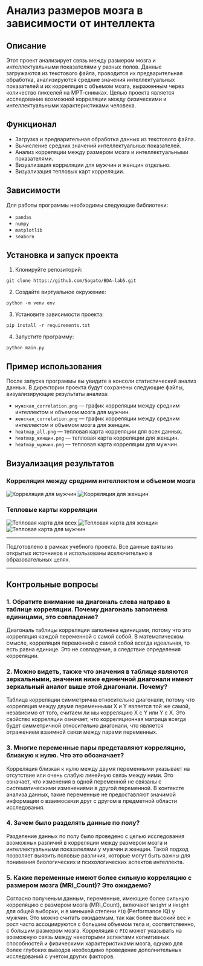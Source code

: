 # Анализ размеров мозга в зависимости от интеллекта

## Описание
Этот проект анализирует связь между размером мозга и интеллектуальными показателями у разных полов. Данные загружаются из текстового файла, проводится их предварительная обработка, анализируются средние значения интеллектуальных показателей и их корреляция с объемом мозга, выраженным через количество пикселей на МРТ-снимках. Целью проекта является исследование возможной корреляции между физическими и интеллектуальными характеристиками человека.

## Функционал
- Загрузка и предварительная обработка данных из текстового файла.
- Вычисление средних значений интеллектуальных показателей.
- Анализ корреляции между размером мозга и интеллектуальными показателями.
- Визуализация корреляции для мужчин и женщин отдельно.
- Визуализация тепловых карт корреляции.

## Зависимости
Для работы программы необходимы следующие библиотеки:
- `pandas`
- `numpy`
- `matplotlib`
- `seaborn`

## Установка и запуск проекта
1. Клонируйте репозиторий:
```
git clone https://github.com/Sogato/BDA-lab5.git
```
2. Создайте виртуальное окружение:
```
python -m venv env
```
3. Установите зависимости проекта:
```
pip install -r requirements.txt
```
4. Запустите программу:
```
python main.py
```

## Пример использования
После запуска программы вы увидите в консоли статистический анализ данных. В директории проекта будут сохранены следующие файлы, визуализирующие результаты анализа:
- `мужская_correlation.png` — график корреляции между средним интеллектом и объемом мозга для мужчин.
- `женская_correlation.png` — график корреляции между средним интеллектом и объемом мозга для женщин.
- `heatmap_all.png` — тепловая карта корреляции для всех данных.
- `heatmap_женщин.png` — тепловая карта корреляции для женщин.
- `heatmap_мужчин.png` — тепловая карта корреляции для мужчин.

## Визуализация результатов

### Корреляция между средним интеллектом и объемом мозга
![Корреляция для мужчин](male_correlation.png)
![Корреляция для женщин](female_correlation.png)

### Тепловые карты корреляции
![Тепловая карта для всех](heatmap_all.png)
![Тепловая карта для женщин](heatmap_female.png)
![Тепловая карта для мужчин](heatmap_male.png)

---

Подготовлено в рамках учебного проекта. Все данные взяты из открытых источников и использованы исключительно в образовательных целях.

---

## Контрольные вопросы

### 1. Обратите внимание на диагональ слева направо в таблице корреляции. Почему диагональ заполнена единицами, это совпадение?

Диагональ таблицы корреляции заполнена единицами, потому что это корреляция каждой переменной с самой собой. В математическом смысле, корреляция переменной с самой собой всегда идеальная, то есть равна единице. Это не совпадение, а следствие определения корреляции.

### 2. Можно видеть, также что значения в таблице являются зеркальными, значения ниже единичной диагонали имеют зеркальный аналог выше этой диагонали. Почему?

Таблица корреляции симметрична относительно диагонали, потому что корреляция между двумя переменными X и Y является той же самой, независимо от того, считаем ли мы корреляцию X с Y или Y с X. Это свойство корреляции означает, что корреляционная матрица всегда будет симметричной относительно диагонали, что является отражением взаимной связи между парами переменных.

### 3. Многие переменные пары представляют корреляцию, близкую к нулю. Что это обозначает?

Корреляция близкая к нулю между двумя переменными указывает на отсутствие или очень слабую линейную связь между ними. Это означает, что изменения в одной переменной не связаны с систематическими изменениями в другой переменной. В контексте анализа данных, такие переменные не предоставляют значимой информации о взаимосвязи друг с другом в предметной области исследования.

### 4. Зачем было разделять данные по полу?

Разделение данных по полу было проведено с целью исследования возможных различий в корреляции между размером мозга и интеллектуальными показателями у мужчин и женщин. Такой подход позволяет выявить половые различия, которые могут быть важны для понимания биологических и психологических аспектов интеллекта.

### 5. Какие переменные имеют более сильную корреляцию с размером мозга (MRI_Count)? Это ожидаемо?

Согласно полученым данным, переменные, имеющие более сильную корреляцию с размером мозга (MRI_Count), включают `Weight` и `Height` для общей выборки, и в меньшей степени `PIQ` (Performance IQ) у мужчин. Это можно считать ожидаемым, так как более высокий вес и рост часто ассоциируются с большим объемом тела и, соответственно, с большим размером мозга. Корреляция с `PIQ` может указывать на возможную связь между некоторыми аспектами когнитивных способностей и физическими характеристиками мозга, однако для более глубоких выводов необходимо проведение дополнительных исследований с учетом других факторов.
